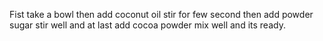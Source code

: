 Fist take a bowl then add coconut oil stir for few second then add powder sugar stir well and at last add cocoa powder mix well and its ready.